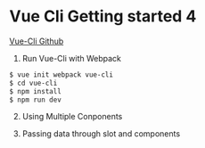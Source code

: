 # Vue Cli Getting started 4

[Vue-Cli Github](https://github.com/vuejs/vue-cli)


1. Run Vue-Cli with Webpack
```bash
$ vue init webpack vue-cli
$ cd vue-cli
$ npm install
$ npm run dev
```

2. Using Multiple Conponents

3. Passing data through slot and components